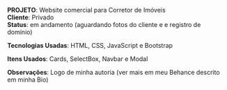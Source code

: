 <b>PROJETO</b>: Website comercial para Corretor de Imóveis<br/>
<b>Cliente</b>: Privado<br/>
<b>Status</b>: em andamento (aguardando fotos do cliente e e registro de domínio)<br/>

<b>Tecnologias Usadas</b>: HTML, CSS, JavaScript e Bootstrap</b>

<b>Itens Usados</b>: Cards, SelectBox, Navbar e Modal

<b>Observações</b>: Logo de minha autoria (ver mais em meu Behance descrito em minha Bio)
